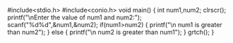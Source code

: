 #include<stdio.h>
#include<conio.h>
void main()
{
int num1,num2;
clrscr();
printf("\nEnter the value of num1 and num2:");
scanf("%d%d",&num1,&num2);
if(num1>num2)
{
printf("\n num1 is greater than num2");
}
else
{
printf("\n num2 is greater than num1");
}
grtch();
}
